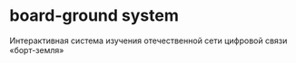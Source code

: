 # board-ground system
Интерактивная система изучения отечественной сети цифровой связи «борт-земля» 
